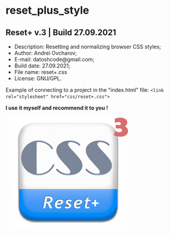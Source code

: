 # reset_plus_style

<h2>Reset+ v.3 | Build 27.09.2021 </h2>

<ul>
  <li>Description: Resetting and normalizing browser CSS styles;</li>
  <li>Author: Andrei Ovcharov;</li>
  <li>E-mail: datoshcode@gmail.com;</li>
  <li>Build date: 27.09.2021;</li>
  <li>File name: reset+.css</li>
  <li>License: GNU/GPL.</li>
</ul>  

<p>
  Example of connecting to a project in the "index.html" file: 
  <code>&lt;link rel="stylesheet" href="css/reset+.css"&gt;</code>
</p>  

<p><strong>I use it myself and recommend it to you ! </strong></p>

<img  src="reset+logo.jpg" alt="logo">
